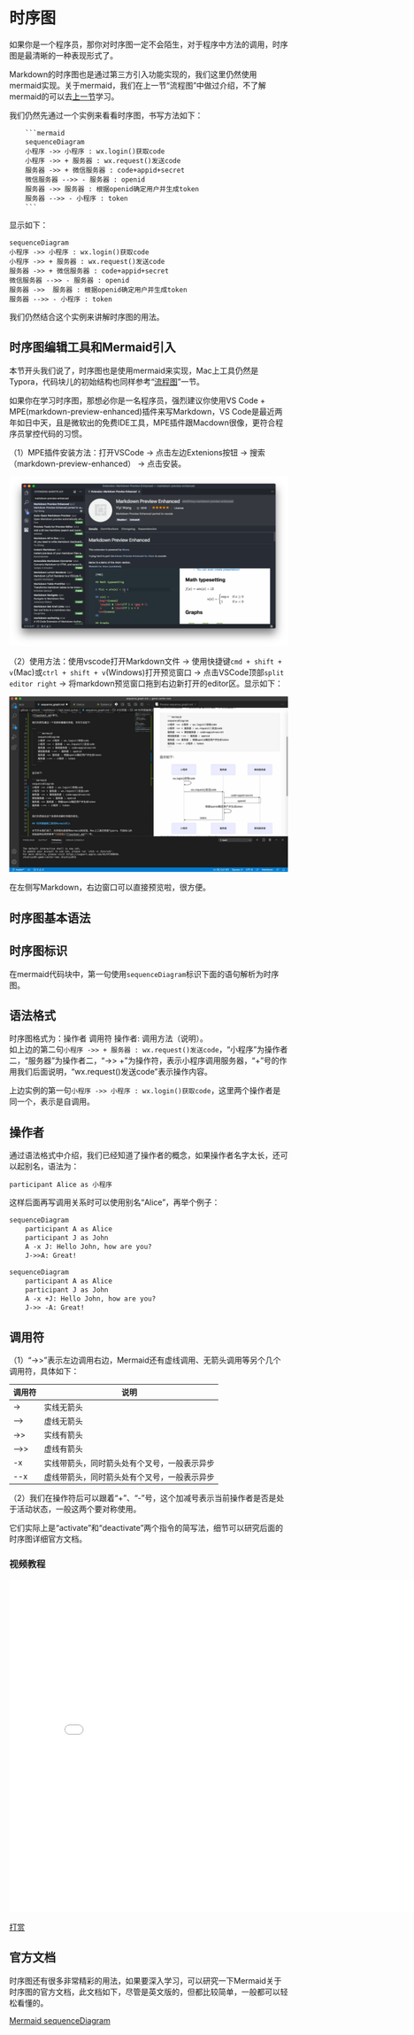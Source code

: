 # 时序图

如果你是一个程序员，那你对时序图一定不会陌生，对于程序中方法的调用，时序图是最清晰的一种表现形式了。

Markdown的时序图也是通过第三方引入功能实现的，我们这里仍然使用mermaid实现。关于mermaid，我们在上一节“流程图”中做过介绍，不了解mermaid的可以去[上一节](flowsheet.md)学习。

我们仍然先通过一个实例来看看时序图，书写方法如下：

```
    ```mermaid
    sequenceDiagram
    小程序 ->> 小程序 : wx.login()获取code
    小程序 ->> + 服务器 : wx.request()发送code
    服务器 ->> + 微信服务器 : code+appid+secret
    微信服务器 -->> - 服务器 : openid
    服务器 ->> 服务器 : 根据openid确定用户并生成token
    服务器 -->> - 小程序 : token
    ```
```

显示如下：

```mermaid
sequenceDiagram
小程序 ->> 小程序 : wx.login()获取code
小程序 ->> + 服务器 : wx.request()发送code
服务器 ->> + 微信服务器 : code+appid+secret
微信服务器 -->> - 服务器 : openid
服务器 ->>  服务器 : 根据openid确定用户并生成token
服务器 -->> - 小程序 : token
```

我们仍然结合这个实例来讲解时序图的用法。

## 时序图编辑工具和Mermaid引入

本节开头我们说了，时序图也是使用mermaid来实现，Mac上工具仍然是Typora，代码块儿的初始结构也同样参考“[流程图](flowsheet.md)”一节。

如果你在学习时序图，那想必你是一名程序员，强烈建议你使用VS Code + MPE(markdown-preview-enhanced)插件来写Markdown，VS Code是最近两年如日中天，且是微软出的免费IDE工具，MPE插件跟Macdown很像，更符合程序员掌控代码的习惯。

（1）MPE插件安装方法：打开VSCode -> 点击左边Extenions按钮 -> 搜索（markdown-preview-enhanced） -> 点击安装。

![MPE](images/vscode_mpe_plugin.png)

（2）使用方法：使用vscode打开Markdown文件 -> 使用快捷键`cmd + shift + v`(Mac)或`ctrl + shift + v`(Windows)打开预览窗口 -> 点击VSCode顶部`split editor right` -> 将markdown预览窗口拖到右边新打开的editor区。显示如下：

![MPE](images/vscode_markdown_jpg.jpg)

在左侧写Markdown，右边窗口可以直接预览啦，很方便。

## 时序图基本语法

## 时序图标识
在mermaid代码块中，第一句使用`sequenceDiagram`标识下面的语句解析为时序图。

## 语法格式

时序图格式为：操作者 调用符 操作者: 调用方法（说明）。  
如上边的第二句`小程序 ->> + 服务器 : wx.request()发送code`，“小程序”为操作者二，“服务器”为操作者二，“->> +”为操作符，表示小程序调用服务器，“+”号的作用我们后面说明，“wx.request()发送code”表示操作内容。

上边实例的第一句`小程序 ->> 小程序 : wx.login()获取code`，这里两个操作者是同一个，表示是自调用。

## 操作者
通过语法格式中介绍，我们已经知道了操作者的概念，如果操作者名字太长，还可以起别名，语法为：

`participant Alice as 小程序 `

这样后面再写调用关系时可以使用别名“Alice”，再举个例子：

```
sequenceDiagram
    participant A as Alice
    participant J as John
    A -x J: Hello John, how are you?
    J->>A: Great!
```

```mermaid
sequenceDiagram
    participant A as Alice
    participant J as John
    A -x +J: Hello John, how are you?
    J->> -A: Great!
```

## 调用符

（1）“->>”表示左边调用右边，Mermaid还有虚线调用、无箭头调用等另个几个调用符，具体如下：

| 调用符 | 说明 |
| --- | --- |
| -> | 实线无箭头 |
| --> | 虚线无箭头 |
| ->> | 实线有箭头 |
| -->> | 虚线有箭头 |
| -x | 实线带箭头，同时箭头处有个叉号，一般表示异步 |
| --x | 虚线带箭头，同时箭头处有个叉号，一般表示异步 |

（2）我们在操作符后可以跟着“+”、“-”号，这个加减号表示当前操作者是否是处于活动状态，一般这两个要对称使用。

它们实际上是“activate”和“deactivate”两个指令的简写法，细节可以研究后面的时序图详细官方文档。

### 视频教程
<iframe src="//player.bilibili.com/player.html?aid=584792032&bvid=BV1Pz4y1f7FA&cid=240133720&page=1" scrolling="no" border="0" frameborder="no" framespacing="0" allowfullscreen="true" width="800" height="600"> </iframe>

[打赏](../include/donate.md ':include')

## 官方文档

时序图还有很多非常精彩的用法，如果要深入学习，可以研究一下Mermaid关于时序图的官方文档，此文档如下，尽管是英文版的，但都比较简单，一般都可以轻松看懂的。

[Mermaid sequenceDiagram](mermaid_sequence_diagram_doc.md ':include')